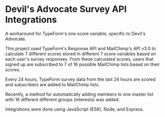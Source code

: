 # Devil's Advocate Survey API Integrations

A workaround for TypeForm's one score variable, specific to Devil's Advocate.

This project used TypeForm's Response API and MailChimp's API v3.0 to calculate 7 different scores stored in different 7 score variables based on each user's survey responses. From these calculated scores, users that signed up are subscribed to 7 of 16 possible MailChimp lists based on their scores.

Every 24 hours, TypeForm survey data from the last 24 hours are scored and subscribers are added to MailChimp lists.

 Recently, a method for automatically adding members to one master list with 16 different different groups (interests) was added.

Integrations were done using JavaScript (ES6), Node, and Express.
